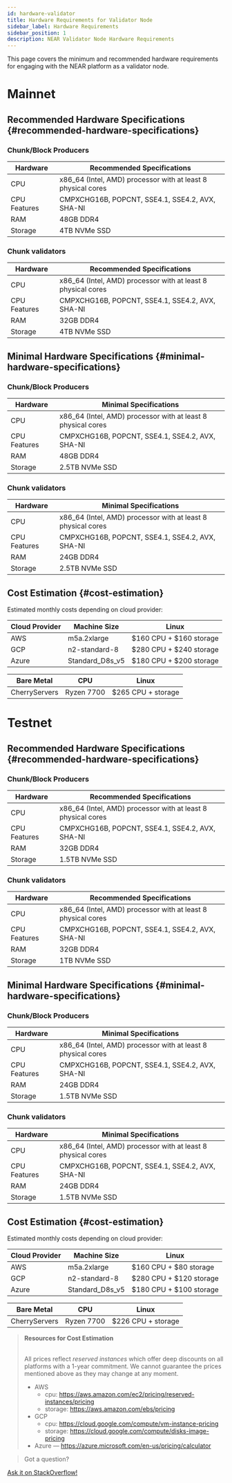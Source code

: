 ```yaml
---
id: hardware-validator
title: Hardware Requirements for Validator Node
sidebar_label: Hardware Requirements
sidebar_position: 1
description: NEAR Validator Node Hardware Requirements
---
```


This page covers the minimum and recommended hardware requirements for engaging with the NEAR platform as a validator node.

# Mainnet

## Recommended Hardware Specifications {#recommended-hardware-specifications}

### Chunk/Block Producers

| Hardware       | Recommended Specifications                                   |
| -------------- |--------------------------------------------------------------|
| CPU            | x86_64 (Intel, AMD) processor with at least 8 physical cores |
| CPU Features   | CMPXCHG16B, POPCNT, SSE4.1, SSE4.2, AVX, SHA-NI              |
| RAM            | 48GB DDR4                                                    |
| Storage        | 4TB NVMe SSD                                                 |

### Chunk validators

| Hardware       | Recommended Specifications                                   |
| -------------- |--------------------------------------------------------------|
| CPU            | x86_64 (Intel, AMD) processor with at least 8 physical cores |
| CPU Features   | CMPXCHG16B, POPCNT, SSE4.1, SSE4.2, AVX, SHA-NI              |
| RAM            | 32GB DDR4                                                    |
| Storage        | 4TB NVMe SSD                                                 |

## Minimal Hardware Specifications {#minimal-hardware-specifications}

### Chunk/Block Producers

| Hardware       | Minimal Specifications                                       |
| -------------- |--------------------------------------------------------------|
| CPU            | x86_64 (Intel, AMD) processor with at least 8 physical cores |
| CPU Features   | CMPXCHG16B, POPCNT, SSE4.1, SSE4.2, AVX, SHA-NI              |
| RAM            | 48GB DDR4                                                    |
| Storage        | 2.5TB NVMe SSD                                                 |

### Chunk validators

| Hardware       | Minimal Specifications                                       |
| -------------- |--------------------------------------------------------------|
| CPU            | x86_64 (Intel, AMD) processor with at least 8 physical cores |
| CPU Features   | CMPXCHG16B, POPCNT, SSE4.1, SSE4.2, AVX, SHA-NI              |
| RAM            | 24GB DDR4                                                    |
| Storage        | 2.5TB NVMe SSD                                                 |

## Cost Estimation {#cost-estimation}

Estimated monthly costs depending on cloud provider:

| Cloud Provider | Machine Size     | Linux                   |
| -------------- |------------------|-------------------------|
| AWS            | m5a.2xlarge      | $160 CPU + $160 storage |
| GCP            | n2-standard-8    | $280 CPU + $240 storage |
| Azure          | Standard_D8s_v5  | $180 CPU + $200 storage |

| Bare Metal     | CPU              | Linux                   |
| -------------- |------------------|-------------------------|
| CherryServers  | Ryzen 7700       | $265 CPU + storage      | 

# Testnet

## Recommended Hardware Specifications {#recommended-hardware-specifications}

### Chunk/Block Producers

| Hardware       | Recommended Specifications                                   |
| -------------- |--------------------------------------------------------------|
| CPU            | x86_64 (Intel, AMD) processor with at least 8 physical cores |
| CPU Features   | CMPXCHG16B, POPCNT, SSE4.1, SSE4.2, AVX, SHA-NI              |
| RAM            | 32GB DDR4                                                    |
| Storage        | 1.5TB NVMe SSD                                               |

### Chunk validators

| Hardware       | Recommended Specifications                                   |
| -------------- |--------------------------------------------------------------|
| CPU            | x86_64 (Intel, AMD) processor with at least 8 physical cores |
| CPU Features   | CMPXCHG16B, POPCNT, SSE4.1, SSE4.2, AVX, SHA-NI              |
| RAM            | 32GB DDR4                                                    |
| Storage        | 1TB NVMe SSD                                                 |

## Minimal Hardware Specifications {#minimal-hardware-specifications}

### Chunk/Block Producers

| Hardware       | Minimal Specifications                                       |
| -------------- |--------------------------------------------------------------|
| CPU            | x86_64 (Intel, AMD) processor with at least 8 physical cores |
| CPU Features   | CMPXCHG16B, POPCNT, SSE4.1, SSE4.2, AVX, SHA-NI              |
| RAM            | 24GB DDR4                                                    |
| Storage        | 1.5TB NVMe SSD                                               |

### Chunk validators

| Hardware       | Minimal Specifications                                       |
| -------------- |--------------------------------------------------------------|
| CPU            | x86_64 (Intel, AMD) processor with at least 8 physical cores |
| CPU Features   | CMPXCHG16B, POPCNT, SSE4.1, SSE4.2, AVX, SHA-NI              |
| RAM            | 24GB DDR4                                                    |
| Storage        | 1.5TB NVMe SSD                                               |

## Cost Estimation {#cost-estimation}

Estimated monthly costs depending on cloud provider:

| Cloud Provider | Machine Size     | Linux                   |
| -------------- |------------------|-------------------------|
| AWS            | m5a.2xlarge      | $160 CPU + $80 storage  |
| GCP            | n2-standard-8    | $280 CPU + $120 storage |
| Azure          | Standard_D8s_v5  | $180 CPU + $100 storage |

| Bare Metal     | CPU              | Linux                   |
| -------------- |------------------|-------------------------|
| CherryServers  | Ryzen 7700       | $226 CPU + storage      | 

<blockquote class="info">
<strong>Resources for Cost Estimation</strong><br /><br />

All prices reflect *reserved instances* which offer deep discounts on all platforms with a 1-year commitment.
We cannot guarantee the prices mentioned above as they may change at any moment.

- AWS
  - cpu: https://aws.amazon.com/ec2/pricing/reserved-instances/pricing
  - storage: https://aws.amazon.com/ebs/pricing
- GCP
  - cpu: https://cloud.google.com/compute/vm-instance-pricing
  - storage: https://cloud.google.com/compute/disks-image-pricing
- Azure — https://azure.microsoft.com/en-us/pricing/calculator

</blockquote>

>Got a question?
<a href="https://stackoverflow.com/questions/tagged/nearprotocol">
  <h8>Ask it on StackOverflow!</h8></a>
